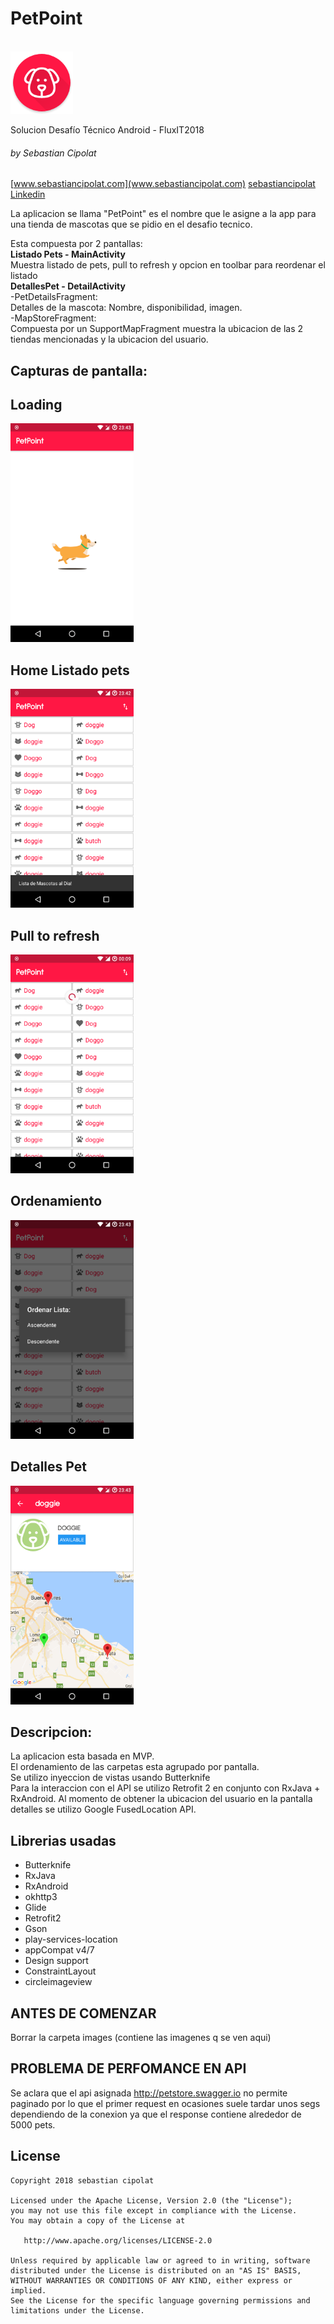 # PetPoint
<br>
<img src='https://github.com/sebacipolat/PetPoint/blob/master/app/src/main/res/mipmap-xxhdpi/ic_launcher.png' height="100"/>

Solucion Desafío Técnico Android - FluxIT2018

###### by Sebastian Cipolat
[www.sebastiancipolat.com](www.sebastiancipolat.com)
[sebastiancipolat Linkedin](www.linkedin.com/in/sebastiancipolat)

La aplicacion se llama "PetPoint" es el nombre que le asigne a la app para una tienda de mascotas
que se pidio en el desafio tecnico.

Esta compuesta por 2 pantallas:
<br>
**Listado Pets - MainActivity**
<br>
Muestra listado de pets, pull to refresh y opcion en toolbar para reordenar el listado
<br>
**DetallesPet  - DetailActivity**
<br>
-PetDetailsFragment:
<br>
Detalles de la mascota: Nombre, disponibilidad, imagen.
<br>
-MapStoreFragment:
<br>
Compuesta por un SupportMapFragment muestra la ubicacion de las 2 tiendas mencionadas
y la ubicacion del usuario.
<br>
## Capturas de pantalla:

## Loading 
<img src='https://github.com/sebacipolat/PetPoint/blob/master/images/loading.png' height="350"/>

## Home Listado pets
<img src='https://github.com/sebacipolat/PetPoint/blob/master/images/home.png' height="350"/>

## Pull to refresh
<img src='https://github.com/sebacipolat/PetPoint/blob/master/images/pulltorefresh.png' height="350"/>


## Ordenamiento 
<img src='https://github.com/sebacipolat/PetPoint/blob/master/images/sort.png' height="350"/>

## Detalles Pet 
<img src='https://github.com/sebacipolat/PetPoint/blob/master/images/map.png' height="350"/>

               
## Descripcion: 
La aplicacion esta basada en MVP.
<br>
El ordenamiento de las carpetas esta agrupado por pantalla.
<br>
Se utilizo inyeccion de vistas usando Butterknife
<br>
Para la interaccion con el API se utilizo Retrofit 2 en conjunto con RxJava + RxAndroid.
Al momento de obtener la ubicacion del usuario en la pantalla detalles se utilizo Google FusedLocation API.


## Librerias usadas
- Butterknife
- RxJava
- RxAndroid
- okhttp3
- Glide
- Retrofit2
- Gson
- play-services-location
- appCompat v4/7
- Design support
- ConstraintLayout
- circleimageview

## ANTES DE COMENZAR
Borrar la carpeta images (contiene las imagenes q se ven aqui)

## PROBLEMA DE PERFOMANCE EN API
Se aclara que el api asignada http://petstore.swagger.io
no permite paginado por lo que el primer request en ocasiones suele tardar unos segs dependiendo de la conexion
ya que el response contiene alrededor de 5000 pets.

## License
    Copyright 2018 sebastian cipolat

    Licensed under the Apache License, Version 2.0 (the "License");
    you may not use this file except in compliance with the License.
    You may obtain a copy of the License at

       http://www.apache.org/licenses/LICENSE-2.0

    Unless required by applicable law or agreed to in writing, software
    distributed under the License is distributed on an "AS IS" BASIS,
    WITHOUT WARRANTIES OR CONDITIONS OF ANY KIND, either express or implied.
    See the License for the specific language governing permissions and
    limitations under the License.

